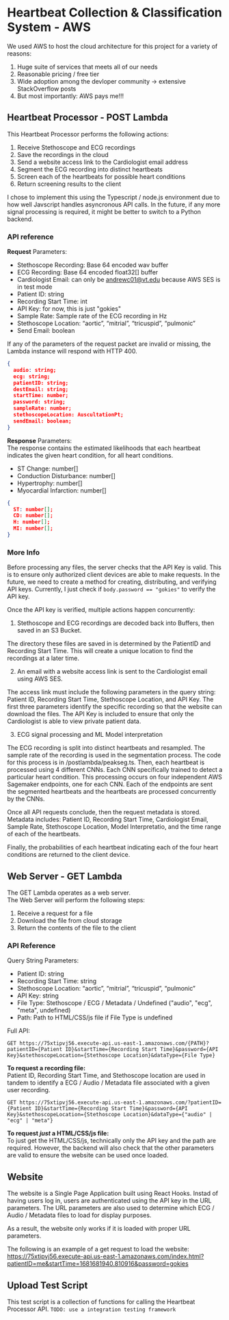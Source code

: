 # Heartbeat Collection & Classification System - AWS
We used AWS to host the cloud architecture for this project for a variety of reasons:    
1. Huge suite of services that meets all of our needs
2. Reasonable pricing / free tier
3. Wide adoption among the devloper community -> extensive StackOverflow posts
4. But most importantly: AWS pays me!!!

## Heartbeat Processor - POST Lambda
This Heartbeat Processor performs the following actions:
1. Receive Stethoscope and ECG recordings
2. Save the recordings in the cloud
3. Send a website access link to the Cardiologist email address
4. Segment the ECG recording into distinct heartbeats
5. Screen each of the heartbeats for possible heart conditions
6. Return screening results to the client

I chose to implement this using the Typescript / node.js environment due to how well Javscript handles asyncronous API calls. In the future, if any more signal processing is required, it might be better to switch to a Python backend.

### API reference

**Request** Parameters:
- Stethoscope Recording: Base 64 encoded wav buffer
- ECG Recording: Base 64 encoded float32[] buffer
- Cardiologist Email: can only be andrewc01@vt.edu because AWS SES is in test mode
- Patient ID: string
- Recording Start Time: int
- API Key: for now, this is just "gokies"
- Sample Rate: Sample rate of the ECG recording in Hz
- Stethoscope Location: “aortic”, “mitrial”, “tricuspid”, “pulmonic”
- Send Email: boolean

If any of the parameters of the request packet are invalid or missing, the Lambda instance will respond with HTTP 400. 

```json
{
  audio: string;
  ecg: string;
  patientID: string;
  destEmail: string;
  startTime: number;
  password: string;
  sampleRate: number;
  stethoscopeLocation: AuscultationPt;
  sendEmail: boolean;
}
```

**Response** Parameters:    
The response contains the estimated likelihoods that each heartbeat indicates the given heart condition, for all heart conditions. 
- ST Change: number[]
- Conduction Disturbance: number[]
- Hypertrophy: number[]
- Myocardial Infarction: number[]

```json
{
  ST: number[];
  CD: number[];
  H: number[];
  MI: number[];
}
```

### More Info

Before processing any files, the server checks that the API Key is valid. This is to ensure only authorized client devices are able to make requests. In the future, we need to create a method for creating, distributing, and verifying API keys. Currently, I just check if `body.password == "gokies"` to verify the API key.

Once the API key is verified, multiple actions happen concurrently: 
1. Stethoscope and ECG recordings are decoded back into Buffers, then saved in an S3 Bucket.

The directory these files are saved in is determined by the PatientID and Recording Start Time. This will create a unique location to find the recordings at a later time. 

2. An email with a website access link is sent to the Cardiologist email using AWS SES. 

The access link must include the following parameters in the query string: Patient ID, Recording Start Time, Stethoscope Location, and API Key. The first three parameters identify the specific recording so that the website can download the files. The API Key is included to ensure that only the Cardiologist is able to view private patient data. 

3. ECG signal processing and ML Model interpretation

The ECG recording is split into distinct heartbeats and resampled. The sample rate of the recording is used in the segmentation process. The code for this process is in /postlambda/peakseg.ts. Then, each heartbeat is processed using 4 different CNNs. Each CNN specifically trained to detect a particular heart condition. This processing occurs on four independent  AWS Sagemaker endpoints, one for each CNN. Each of the endpoints are sent the segmented heartbeats and the heartbeats are processed concurrently by the CNNs. 

Once all API requests conclude, then the request metadata is stored. Metadata includes: Patient ID, Recording Start Time, Cardiologist Email, Sample Rate, Stethoscope Location, Model Interpretatio, and the time range of each of the heartbeats. 

Finally, the probabilities of each heartbeat indicating each of the four heart conditions are returned to the client device.

## Web Server - GET Lambda
The GET Lambda operates as a web server.    
The Web Server will perform the following steps:
1. Receive a request for a file
2. Download the file from cloud storage
3. Return the contents of the file to the client

### API Reference

Query String Parameters:
- Patient ID: string
- Recording Start Time: string
- Stethoscope Location: “aortic”, “mitrial”, “tricuspid”, “pulmonic”
- API Key: string
- File Type: Stethoscope / ECG / Metadata / Undefined ("audio", "ecg", "meta", undefined)
- Path: Path to HTML/CSS/js file if File Type is undefined

Full API:
```
GET https://75xtipvj56.execute-api.us-east-1.amazonaws.com/{PATH}?patientID={Patient ID}&startTime={Recording Start Time}&password={API Key}&stethoscopeLocation={Stethoscope Location}&dataType={File Type}
```

**To request a recording file:**  
Patient ID, Recording Start Time, and Stethoscope location are used in tandem to identify a ECG / Audio / Metadata file associated with a given user recording. 

```
GET https://75xtipvj56.execute-api.us-east-1.amazonaws.com/?patientID={Patient ID}&startTime={Recording Start Time}&password={API Key}&stethoscopeLocation={Stethoscope Location}&dataType={"audio" | "ecg" | "meta"}
```

**To request _just_ a HTML/CSS/js file:**  
To just get the HTML/CSS/js, technically only the API key and the path are required. However, the backend will also check that the other parameters are valid to ensure the website can be used once loaded.

## Website
The website is a Single Page Application built using React Hooks. Instad of having users log in, users are authenticated using the API key in the URL parameters. The URL parameters are also used to determine which ECG / Audio / Metadata files to load for display purposes.

As a result, the website only works if it is loaded with proper URL parameters. 

The following is an example of a get request to load the website: https://75xtipvj56.execute-api.us-east-1.amazonaws.com/index.html?patientID=me&startTime=1681681940.810916&password=gokies

## Upload Test Script
This test script is a collection of functions for calling the Heartbeat Processor API. `TODO: use a integration testing framework`